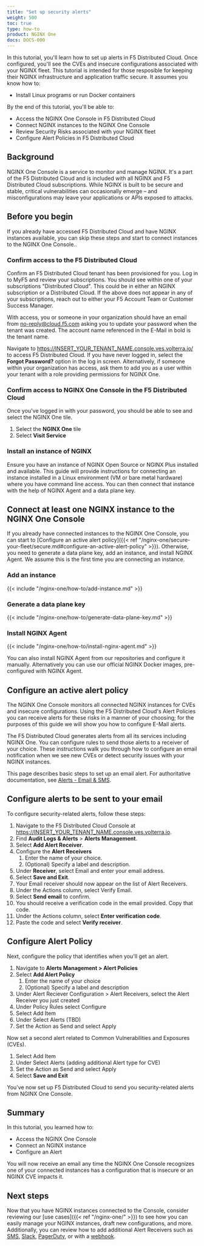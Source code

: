 ```yaml
---
title: "Set up security alerts"
weight: 500
toc: true
type: how-to
product: NGINX One
docs: DOCS-000
---
```


In this tutorial, you'll learn how to set up alerts in F5 Distributed Cloud. Once configured, you'll see the CVEs and insecure configurations associated with your NGINX fleet. This tutorial is intended for those resposible for keeping their NGINX infrastructure and application traffic secure. It assumes you know how to:

- Install Linux programs or run Docker containers

By the end of this tutorial, you'll be able to:

- Access the NGINX One Console in F5 Distributed Cloud
- Connect NGINX instances to the NGINX One Console
- Review Security Risks associated with your NGINX fleet
- Configure Alert Policies in F5 Distributed Cloud

## Background

NGINX One Console is a service to monitor and manage NGINX. It's a part of the F5 Distributed Cloud and is included with all NGINX and F5 Distributed Cloud subscriptions. While NGINX is built to be secure and stable, critical vulnerabilities can occasionally emerge – and misconfigurations may leave your applications or APIs exposed to attacks. 

## Before you begin

If you already have accessed F5 Distributed Cloud and have NGINX instances available, you can skip these steps and start to connect instances to the NGINX One Console..

### Confirm access to the F5 Distributed Cloud

Confirm an F5 Distributed Cloud tenant has been provisioned for you. Log in to MyF5 and review your subscriptions. You should see within one of your subscriptions "Distributed Cloud". This could be in either an NGINX subscription or a Distributed Cloud. If the above does not appear in any of your subscriptions, reach out to either your F5 Account Team or Customer Success Manager.

With access, you or someone in your organization should have an email from no-reply@cloud.f5.com asking you to update your password when the tenant was created. The account name referenced in the E-Mail in bold is the tenant name.

Navigate to https://INSERT_YOUR_TENANT_NAME.console.ves.volterra.io/ to access F5 Distributed Cloud. If you have never logged in, select the **Forgot Password?** option in the log in screen. Alternatively, if someone within your organization has access, ask them to add you as a user within your tenant with a role providing permissions for NGINX One.

### Confirm access to NGINX One Console in the F5 Distributed Cloud

Once you've logged in with your password, you should be able to see and select the NGINX One tile. 

1. Select the **NGINX One** tile<!-- Style note: this is the UI in DC -->
1. Select **Visit Service**

### Install an instance of NGINX

Ensure you have an instance of NGINX Open Source or NGINX Plus installed and available. This guide will provide instructions for connecting an instance installed in a Linux environment (VM or bare metal hardware) where you have command line access.
You can then connect that instance with the help of NGINX Agent and a data plane key.
<!-- possibl3 problem: i see conflict between how proposed docs for Agent 3.0 connect, in the way we configure /etc/nginx-agent/nginx-agent.conf and our N1C docs in Get Started.. Jason's mentioned an env variable.

: Jason, I think you noted about connections using environment variables. -->
<!--  Alternatively, we also have instructions for [Deploying NGINX and NGINX Plus with Docker]({{< ref "/nginx/admin-guide/installing-nginx/installing-nginx-docker.md" >}}) -->

## Connect at least one NGINX instance to the NGINX One Console

If you already have connected instances to the NGINX One Console, you can start to [Configure an active alert policy]({{< ref "/nginx-one/secure-your-fleet/secure.md#configure-an-active-alert-policy" >}}).
Otherwise, you need to generate a data plane key, add an instance, and install NGINX Agent. We assume this is the first time you are connecting an instance.

### Add an instance

{{< include "/nginx-one/how-to/add-instance.md" >}}

### Generate a data plane key

{{< include "/nginx-one/how-to/generate-data-plane-key.md" >}}

### Install NGINX Agent

{{< include "/nginx-one/how-to/install-nginx-agent.md" >}}

You can also install NGINX Agent from our repositories and configure it manually. Alternatively you can use our official NGINX Docker images, pre-configured with NGINX Agent.

## Configure an active alert policy

The NGINX One Console monitors all connected NGINX instances for CVEs and insecure configurations. Using the F5 Distributed Cloud's Alert Policies you can receive alerts for these risks in a manner of your choosing; for the purposes of this guide we will show you how to configure E-Mail alerts.

The F5 Distributed Cloud generates alerts from all its services including NGINX One. You can configure rules to send those alerts to a receiver of your choice. These instructions walk you through how to configure an email notification when we see new CVEs or detect security issues with your NGINX instances.

This page describes basic steps to set up an email alert. For authoritative documentation, see
[Alerts - Email & SMS](https://docs.cloud.f5.com/docs-v2/shared-configuration/how-tos/alerting/alerts-email-sms).

## Configure alerts to be sent to your email

To configure security-related alerts, follow these steps:

1. Navigate to the F5 Distributed Cloud Console at https://INSERT_YOUR_TENANT_NAME.console.ves.volterra.io. 
1. Find **Audit Logs & Alerts** > **Alerts Management**.
1. Select **Add Alert Receiver**.
1. Configure the **Alert Receivers**
   1. Enter the name of your choice.
   1. (Optional) Specify a label and description.
1. Under **Receiver**, select Email and enter your email address.
1. Select **Save and Exit**.
1. Your Email receiver should now appear on the list of Alert Receivers.
1. Under the Actions column, select Verify Email.
1. Select **Send email** to confirm.
1. You should receive a verification code in the email provided. Copy that code.
1. Under the Actions column, select **Enter verification code**.
1. Paste the code and select **Verify receiver**.

## Configure Alert Policy

Next, configure the policy that identifies when you'll get an alert. 

1. Navigate to **Alerts Management > Alert Policies**
1. Select **Add Alert Policy**
   1. Enter the name of your choice
   1. (Optional) Specify a label and description
1. Under Alert Reciever Configuration > Alert Receivers, select the Alert Receiver you just created
1. Under Policy Rules select Configure
1. Select Add Item
1. Under Select Alerts (TBD)
1. Set the Action as Send and select Apply

Now set a second alert related to Common Vulnerabilities and Exposures (CVEs).

1. Select Add Item
1. Under Select Alerts {adding additional Alert type for CVE)
1. Set the Action as Send and select Apply
1. Select **Save and Exit**

You've now set up F5 Distributed Cloud to send you security-related alerts from NGINX One Console.

## Summary

In this tutorial, you learned how to:

- Access the NGINX One Console
- Connect an NGINX instance
- Configure an Alert

You will now receive an email any time the NGINX One Console recognizes one of your connected instances has a configuration that is insecure or an NGINX CVE impacts it.

## Next steps

Now that you have NGINX instances connected to the Console, consider reviewing our [use cases]({{< ref "/nginx-one/" >}}) to see how you can easily manage your NGINX instances, draft new configurations, and more.
Additionally, you can review how to add additional Alert Receivers such as [SMS](https://docs.cloud.f5.com/docs-v2/shared-configuration/how-tos/alerting/alerts-email-sms), [Slack](https://docs.cloud.f5.com/docs-v2/shared-configuration/how-tos/alerting/alerts-slack), [PagerDuty](https://docs.cloud.f5.com/docs-v2/shared-configuration/how-tos/alerting/alerts-pagerduty), or with a [webhook](https://docs.cloud.f5.com/docs-v2/shared-configuration/how-tos/alerting/alerts-webhook).
